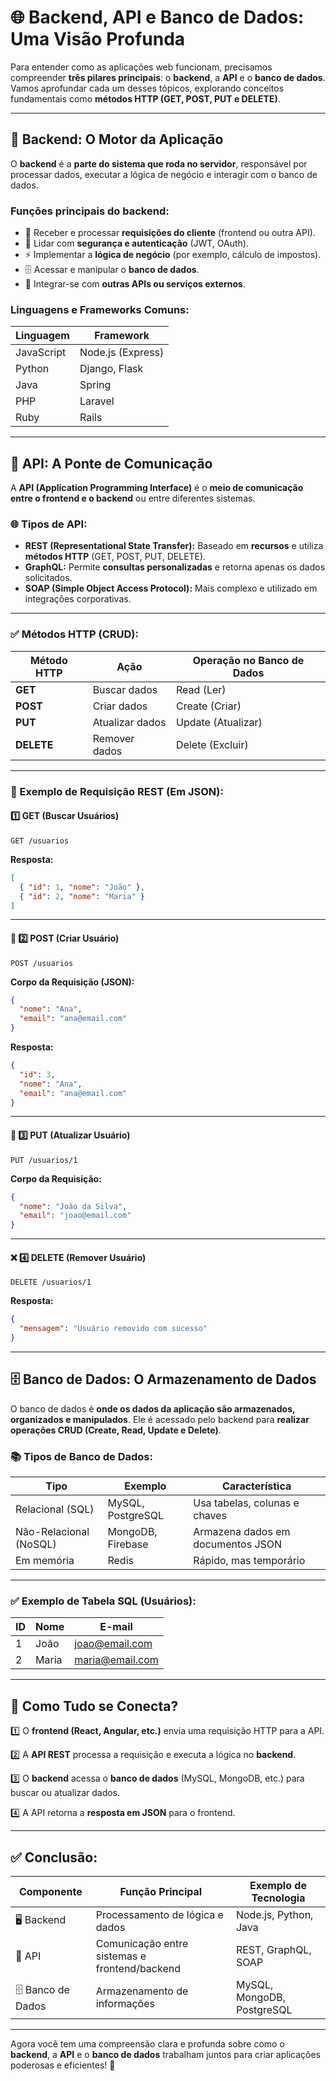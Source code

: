 # 🌐 Backend, API e Banco de Dados: Uma Visão Profunda

Para entender como as aplicações web funcionam, precisamos compreender **três pilares principais**: o **backend**, a **API** e o **banco de dados**. Vamos aprofundar cada um desses tópicos, explorando conceitos fundamentais como **métodos HTTP (GET, POST, PUT e DELETE)**.

---

## 🎯 **Backend: O Motor da Aplicação**

O **backend** é a **parte do sistema que roda no servidor**, responsável por processar dados, executar a lógica de negócio e interagir com o banco de dados. 

### **Funções principais do backend:**
- 📡 Receber e processar **requisições do cliente** (frontend ou outra API).
- 🔐 Lidar com **segurança e autenticação** (JWT, OAuth).
- ⚡ Implementar a **lógica de negócio** (por exemplo, cálculo de impostos).
- 🗄️ Acessar e manipular o **banco de dados**.
- 🔄 Integrar-se com **outras APIs ou serviços externos**.

### **Linguagens e Frameworks Comuns:**
| Linguagem   | Framework          |
|-------------|--------------------|
| JavaScript  | Node.js (Express)  |
| Python      | Django, Flask      |
| Java        | Spring             |
| PHP         | Laravel            |
| Ruby        | Rails              |

---

## 🔗 **API: A Ponte de Comunicação**

A **API (Application Programming Interface)** é o **meio de comunicação entre o frontend e o backend** ou entre diferentes sistemas.

### 🌐 Tipos de API:
- **REST (Representational State Transfer):** Baseado em **recursos** e utiliza **métodos HTTP** (GET, POST, PUT, DELETE).
- **GraphQL:** Permite **consultas personalizadas** e retorna apenas os dados solicitados.
- **SOAP (Simple Object Access Protocol):** Mais complexo e utilizado em integrações corporativas.

---

### ✅ **Métodos HTTP (CRUD):**

| Método HTTP | Ação          | Operação no Banco de Dados |
|-------------|----------------|------------------------|
| **GET**    | Buscar dados          | Read (Ler)             |
| **POST**   | Criar dados            | Create (Criar)         |
| **PUT**    | Atualizar dados     | Update (Atualizar)     |
| **DELETE** | Remover dados      | Delete (Excluir)       |

---

### 🔎 Exemplo de Requisição REST (Em JSON):

#### **1️⃣ GET (Buscar Usuários)**
```http
GET /usuarios
```
**Resposta:**
```json
[
  { "id": 1, "nome": "João" },
  { "id": 2, "nome": "Maria" }
]
```

---

#### 📝 **2️⃣ POST (Criar Usuário)**
```http
POST /usuarios
```
**Corpo da Requisição (JSON):**
```json
{
  "nome": "Ana",
  "email": "ana@email.com"
}
```
**Resposta:**
```json
{
  "id": 3,
  "nome": "Ana",
  "email": "ana@email.com"
}
```

---

#### 🔄 **3️⃣ PUT (Atualizar Usuário)**
```http
PUT /usuarios/1
```
**Corpo da Requisição:**
```json
{
  "nome": "João da Silva",
  "email": "joao@email.com"
}
```

---

#### ❌ **4️⃣ DELETE (Remover Usuário)**
```http
DELETE /usuarios/1
```
**Resposta:**
```json
{
  "mensagem": "Usuário removido com sucesso"
}
```

---

## 🗄️ **Banco de Dados: O Armazenamento de Dados**

O banco de dados é **onde os dados da aplicação são armazenados, organizados e manipulados**. Ele é acessado pelo backend para **realizar operações CRUD (Create, Read, Update e Delete)**.

### 📚 Tipos de Banco de Dados:

| Tipo            | Exemplo                | Característica             |
|----------------|-------------------|----------------------|
| Relacional (SQL) | MySQL, PostgreSQL | Usa tabelas, colunas e chaves |
| Não-Relacional (NoSQL) | MongoDB, Firebase | Armazena dados em documentos JSON |
| Em memória | Redis                | Rápido, mas temporário |

---

### ✅ Exemplo de Tabela SQL (Usuários):

| ID | Nome      | E-mail             |
|----|-----------|-------------------|
| 1  | João       | joao@email.com |
| 2  | Maria     | maria@email.com |

---

## 🔄 **Como Tudo se Conecta?**

1️⃣ O **frontend (React, Angular, etc.)** envia uma requisição HTTP para a API.

2️⃣ A **API REST** processa a requisição e executa a lógica no **backend**.

3️⃣ O **backend** acessa o **banco de dados** (MySQL, MongoDB, etc.) para buscar ou atualizar dados.

4️⃣ A API retorna a **resposta em JSON** para o frontend.

---

## ✅ Conclusão:

| Componente     | Função Principal                                  | Exemplo de Tecnologia |
|----------------|------------------------------------------------|--------------------|
| 🖥️ Backend      | Processamento de lógica e dados            | Node.js, Python, Java |
| 🔗 API              | Comunicação entre sistemas e frontend/backend | REST, GraphQL, SOAP |
| 🗄️ Banco de Dados | Armazenamento de informações                   | MySQL, MongoDB, PostgreSQL |

---

Agora você tem uma compreensão clara e profunda sobre como o **backend**, a **API** e o **banco de dados** trabalham juntos para criar aplicações poderosas e eficientes! 🚀

